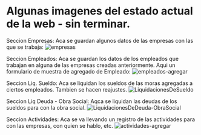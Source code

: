 # Algunas imagenes del estado actual de la web - sin terminar.

Seccion Empresas: Aca se guardan algunos datos de las empresas con las que se trabaja:
![empresas](https://user-images.githubusercontent.com/85496623/196502867-218e28c5-0030-4f8e-81d7-14461d38c935.PNG)

Seccion Empleados: Aca se guardan los datos de los empleados que trabajan en alguna de las empresas creadas anteriormente. Aqui un formulario de muestra de agregado de Empleado:
![empleados-agregar](https://user-images.githubusercontent.com/85496623/196502883-28cb1c2c-628b-467c-9f11-7a4442d50001.PNG)


Seccion Liq. Sueldo: Aca se liquidan los sueldos de las moras agregadas a ciertos empleados. Tambien se hacen reajustes.
![LiquidacionesDeSueldo](https://user-images.githubusercontent.com/85496623/196502900-35456e7e-1cf0-4280-9650-c00f20b8110f.PNG)


Seccion Liq Deuda - Obra Social: Aqca se liquidan las deudas de los sueldos para con la obra social.
![LiquidacionesDeDeuda-ObraSocial](https://user-images.githubusercontent.com/85496623/196502914-22b5b8a0-9c6e-40b1-a9e3-5d77bbe5e68e.PNG)


Seccion Actividades: Aca se va llevando un registro de las actividades para con las empresas, con quien se hablo, etc.
![actividades-agregar](https://user-images.githubusercontent.com/85496623/196502922-ca04706a-e0b1-486c-9fbc-1f5dc9e2379f.PNG)
